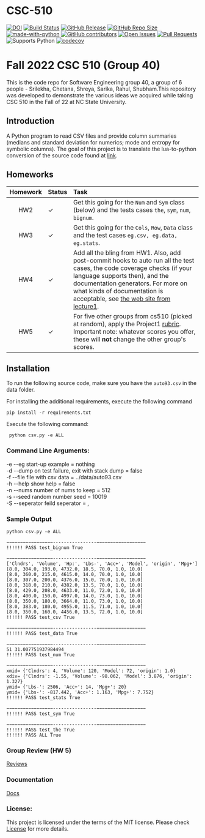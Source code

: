 # CSC-510

[![DOI](https://zenodo.org/badge/529681582.svg)](https://zenodo.org/badge/latestdoi/529681582)
[![Build Status](https://github.com/rahulgautam21/CSC-510/actions/workflows/github-actions-build.yml/badge.svg)](https://github.com/rahulgautam21/CSC-510/actions)
[![GitHub Release](https://img.shields.io/github/release/rahulgautam21/CSC-510.svg)](https://github.com/rahulgautam21/CSC-510/releases)
[![GitHub Repo Size](https://img.shields.io/github/repo-size/rahulgautam21/CSC-510.svg)](https://img.shields.io/github/repo-size/rahulgautam21/CSC-510.svg)
[![made-with-python](https://img.shields.io/badge/Made%20with-Python-1f425f.svg)](https://www.python.org/)
[![GitHub contributors](https://img.shields.io/github/contributors/rahulgautam21/CSC-510)](https://github.com/rahulgautam21/CSC-510/graphs/contributors)
[![Open Issues](https://img.shields.io/github/issues/rahulgautam21/CSC-510)](https://github.com/rahulgautam21/CSC-510/issues)
[![Pull Requests](https://img.shields.io/github/issues-pr/rahulgautam21/CSC-510)](https://github.com/rahulgautam21/CSC-510/pulls)
![Supports Python](https://img.shields.io/pypi/pyversions/pytest)
[![codecov](https://codecov.io/gh/rahulgautam21/CSC-510/branch/main/graph/badge.svg?token=6QCOL7VZ2T)](https://codecov.io/gh/rahulgautam21/CSC-510)

# Fall 2022 CSC 510 (Group 40)
This is the code repo for Software Engineering group 40, a group of 6 people - Srilekha, Chetana, Shreya, Sarika, Rahul, Shubham.This repository was developed to demonstrate the various ideas we acquired while taking CSC 510 in the Fall of 22 at NC State University.

## Introduction
A Python program to read CSV files and provide column summaries (medians and standard deviation for numerics; mode and entropy for symbolic columns). The goal of this project is to translate the lua-to-python conversion of the source code found at [link](https://github.com/txt/se22/blob/main/etc/pdf/csv.pdf).

## Homeworks
|Homework| Status| Task|
|:------:|:------|:------|
|HW2     |&check;|Get this going for the `Num` and `Sym` class (below) and the tests cases `the`, `sym`, `num`, `bignum`.|
|HW3     |&check;|Get this going for the `Cols`, `Row`, `Data` class and the test cases `eg.csv, eg.data, eg.stats`.|
|HW4     |&check;|Add all the bling from HW1. Also, add post-commit hooks to auto run all the test cases, the code coverage checks (if your language supports then), and the documentation generators.  For more on what kinds of documentation is acceptable, see [the web site from lecture1](https://user-images.githubusercontent.com/29195/130997647-d933884e-8e5c-4f0c-a367-6a5d69bb1df1.png).|
|HW5     |&check;|For five other groups from cs510 (picked at random), apply the Project1 [rubric](https://github.com/txt/se22/blob/main/docs/proj1.md#rubric).  Important note: whatever scores you offer, these will **not** change the other group's scores.|

## Installation
To run the following source code, make sure you have the `auto93.csv` in the data folder.

For installing the additional requirements, execute the following command

``` pip install -r requirements.txt ```

Execute the following command:

``` python csv.py -e ALL```

### Command Line Arguments:

-e  --eg        start-up example                      = nothing  
-d  --dump      on test failure, exit with stack dump = false  
-f  --file      file with csv data                    = ../data/auto93.csv  
-h  --help      show help                             = false  
-n  --nums      number of nums to keep                = 512  
-s  --seed      random number seed                    = 10019  
-S  --seperator feild seperator                       = ,  

### Sample Output

``` 
python csv.py -e ALL

−−−−−−−−−−−−−−−−−----------------−−−−−−−−−−−−−−−−−−
!!!!!! PASS test_bignum True

−−−−−−−−−−−−−−−−−----------------−−−−−−−−−−−−−−−−−−
['Clndrs', 'Volume', 'Hp:', 'Lbs-', 'Acc+', 'Model', 'origin', 'Mpg+']
[8.0, 304.0, 193.0, 4732.0, 18.5, 70.0, 1.0, 10.0]
[8.0, 360.0, 215.0, 4615.0, 14.0, 70.0, 1.0, 10.0]
[8.0, 307.0, 200.0, 4376.0, 15.0, 70.0, 1.0, 10.0]
[8.0, 318.0, 210.0, 4382.0, 13.5, 70.0, 1.0, 10.0]
[8.0, 429.0, 208.0, 4633.0, 11.0, 72.0, 1.0, 10.0]
[8.0, 400.0, 150.0, 4997.0, 14.0, 73.0, 1.0, 10.0]
[8.0, 350.0, 180.0, 3664.0, 11.0, 73.0, 1.0, 10.0]
[8.0, 383.0, 180.0, 4955.0, 11.5, 71.0, 1.0, 10.0]
[8.0, 350.0, 160.0, 4456.0, 13.5, 72.0, 1.0, 10.0]
!!!!!! PASS test_csv True

−−−−−−−−−−−−−−−−−----------------−−−−−−−−−−−−−−−−−−
!!!!!! PASS test_data True

−−−−−−−−−−−−−−−−−----------------−−−−−−−−−−−−−−−−−−
51 31.007751937984494
!!!!!! PASS test_num True

−−−−−−−−−−−−−−−−−----------------−−−−−−−−−−−−−−−−−−
xmid= {'Clndrs': 4, 'Volume': 120, 'Model': 72, 'origin': 1.0}
xdiv= {'Clndrs': -1.55, 'Volume': -98.062, 'Model': 3.876, 'origin': 1.327}
ymid= {'Lbs-': 2506, 'Acc+': 14, 'Mpg+': 20}
ymid= {'Lbs-': -817.442, 'Acc+': 1.163, 'Mpg+': 7.752}
!!!!!! PASS test_stats True

−−−−−−−−−−−−−−−−−----------------−−−−−−−−−−−−−−−−−−
!!!!!! PASS test_sym True

−−−−−−−−−−−−−−−−−----------------−−−−−−−−−−−−−−−−−−
!!!!!! PASS test_the True
!!!!!! PASS ALL True
```

### Group Review (HW 5)
[Reviews](https://github.com/rahulgautam21/CSC-510/tree/main/docs/HW5_Reviews)

### Documentation 
[Docs](https://github.com/rahulgautam21/CSC-510/tree/main/docs/HW5_Reviews)

### License:
This project is licensed under the terms of the MIT license. Please check [License](https://github.com/rahulgautam21/CSC-510/blob/main/LICENSE) for more details.


